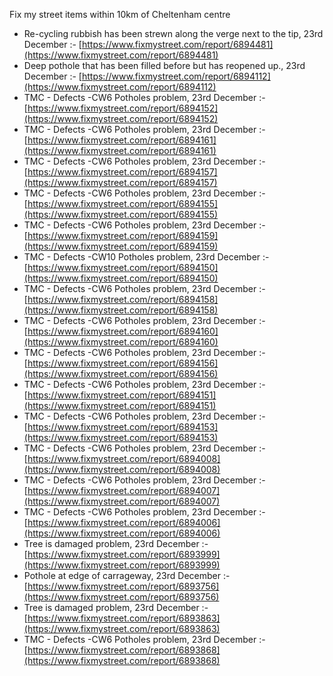 Fix my street items within 10km of Cheltenham centre

<!-- fix_marker starts -->

- Re-cycling rubbish has been strewn along the verge next to the tip, 23rd December :- [https://www.fixmystreet.com/report/6894481](https://www.fixmystreet.com/report/6894481)
- Deep pothole that has been filled before but has reopened up., 23rd December :- [https://www.fixmystreet.com/report/6894112](https://www.fixmystreet.com/report/6894112)
- TMC - Defects -CW6 Potholes  problem, 23rd December :- [https://www.fixmystreet.com/report/6894152](https://www.fixmystreet.com/report/6894152)
- TMC - Defects -CW6 Potholes  problem, 23rd December :- [https://www.fixmystreet.com/report/6894161](https://www.fixmystreet.com/report/6894161)
- TMC - Defects -CW6 Potholes  problem, 23rd December :- [https://www.fixmystreet.com/report/6894157](https://www.fixmystreet.com/report/6894157)
- TMC - Defects -CW6 Potholes  problem, 23rd December :- [https://www.fixmystreet.com/report/6894155](https://www.fixmystreet.com/report/6894155)
- TMC - Defects -CW6 Potholes  problem, 23rd December :- [https://www.fixmystreet.com/report/6894159](https://www.fixmystreet.com/report/6894159)
- TMC - Defects -CW10 Potholes problem, 23rd December :- [https://www.fixmystreet.com/report/6894150](https://www.fixmystreet.com/report/6894150)
- TMC - Defects -CW6 Potholes  problem, 23rd December :- [https://www.fixmystreet.com/report/6894158](https://www.fixmystreet.com/report/6894158)
- TMC - Defects -CW6 Potholes  problem, 23rd December :- [https://www.fixmystreet.com/report/6894160](https://www.fixmystreet.com/report/6894160)
- TMC - Defects -CW6 Potholes  problem, 23rd December :- [https://www.fixmystreet.com/report/6894156](https://www.fixmystreet.com/report/6894156)
- TMC - Defects -CW6 Potholes  problem, 23rd December :- [https://www.fixmystreet.com/report/6894151](https://www.fixmystreet.com/report/6894151)
- TMC - Defects -CW6 Potholes  problem, 23rd December :- [https://www.fixmystreet.com/report/6894153](https://www.fixmystreet.com/report/6894153)
- TMC - Defects -CW6 Potholes  problem, 23rd December :- [https://www.fixmystreet.com/report/6894008](https://www.fixmystreet.com/report/6894008)
- TMC - Defects -CW6 Potholes  problem, 23rd December :- [https://www.fixmystreet.com/report/6894007](https://www.fixmystreet.com/report/6894007)
- TMC - Defects -CW6 Potholes  problem, 23rd December :- [https://www.fixmystreet.com/report/6894006](https://www.fixmystreet.com/report/6894006)
- Tree is damaged problem, 23rd December :- [https://www.fixmystreet.com/report/6893999](https://www.fixmystreet.com/report/6893999)
- Pothole at edge of carrageway, 23rd December :- [https://www.fixmystreet.com/report/6893756](https://www.fixmystreet.com/report/6893756)
- Tree is damaged problem, 23rd December :- [https://www.fixmystreet.com/report/6893863](https://www.fixmystreet.com/report/6893863)
- TMC - Defects -CW6 Potholes  problem, 23rd December :- [https://www.fixmystreet.com/report/6893868](https://www.fixmystreet.com/report/6893868)

<!-- fix_marker ends -->